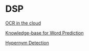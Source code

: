 # DSP
<a href= "https://github.com/m0radt/Distributed-System-Programming/blob/main/Assignment1/Assignment%201.pdf" >OCR in the cloud</a>

<a href= "https://github.com/m0radt/Distributed-System-Programming/blob/main/Assignment2/assignment2-2.pdf" >Knowledge-base for Word Prediction</a>

<a href= "https://github.com/m0radt/Distributed-System-Programming/blob/main/Assignment3/assignment3.pdf" >Hypernym Detection</a>
